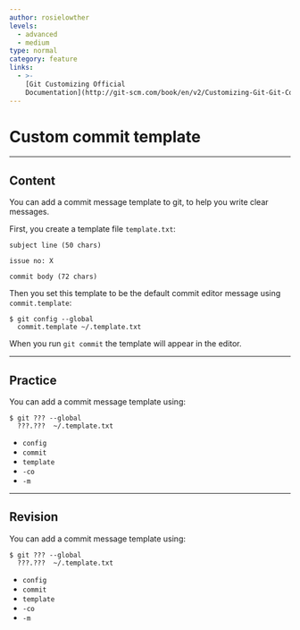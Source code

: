 ```yaml
---
author: rosielowther
levels:
  - advanced
  - medium
type: normal
category: feature
links:
  - >-
    [Git Customizing Official
    Documentation](http://git-scm.com/book/en/v2/Customizing-Git-Git-Configuration){website}
---
```


# Custom commit template


---

## Content

You can add a commit message template to git, to help you write clear messages.

First, you create a template file `template.txt`:

    subject line (50 chars)

    issue no: X

    commit body (72 chars)

Then you set this template to be the default commit editor message using `commit.template`:

    $ git config --global 
      commit.template ~/.template.txt

When you run `git commit` the template will appear in the editor.


---

## Practice

You can add a commit message template using:

    $ git ??? --global
      ???.???  ~/.template.txt

* `config`
* `commit`
* `template`
* `-co`
* `-m`


---

## Revision

You can add a commit message template using:

    $ git ??? --global
      ???.???  ~/.template.txt

* `config`
* `commit`
* `template`
* `-co`
* `-m`
